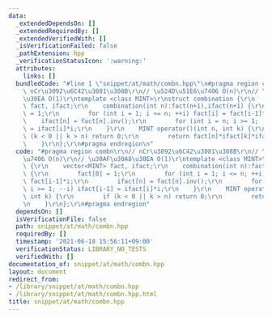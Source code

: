 ```yaml
---
data:
  _extendedDependsOn: []
  _extendedRequiredBy: []
  _extendedVerifiedWith: []
  _isVerificationFailed: false
  _pathExtension: hpp
  _verificationStatusIcon: ':warning:'
  attributes:
    links: []
  bundledCode: "#line 1 \"snippet/at/math/combn.hpp\"\n#pragma region combn\r\n//\
    \ nCr\u3092\u6C42\u3081\u308B\r\n// \u524D\u51E6\u7406 O(n)\r\n// \u30AF\u30A8\
    \u30EA O(1)\r\ntemplate <class MINT>\r\nstruct combination {\r\n    vector<MINT>\
    \ fact, ifact;\r\n    combination(int n):fact(n+1),ifact(n+1) {\r\n        fact[0]\
    \ = 1;\r\n        for (int i = 1; i <= n; ++i) fact[i] = fact[i-1]*i;\r\n    \
    \    ifact[n] = fact[n].inv();\r\n        for (int i = n; i >= 1; --i) ifact[i-1]\
    \ = ifact[i]*i;\r\n    }\r\n    MINT operator()(int n, int k) {\r\n        if\
    \ (k < 0 || k > n) return 0;\r\n        return fact[n]*ifact[k]*ifact[n-k];\r\n\
    \    }\r\n};\r\n#pragma endregion\n"
  code: "#pragma region combn\r\n// nCr\u3092\u6C42\u3081\u308B\r\n// \u524D\u51E6\
    \u7406 O(n)\r\n// \u30AF\u30A8\u30EA O(1)\r\ntemplate <class MINT>\r\nstruct combination\
    \ {\r\n    vector<MINT> fact, ifact;\r\n    combination(int n):fact(n+1),ifact(n+1)\
    \ {\r\n        fact[0] = 1;\r\n        for (int i = 1; i <= n; ++i) fact[i] =\
    \ fact[i-1]*i;\r\n        ifact[n] = fact[n].inv();\r\n        for (int i = n;\
    \ i >= 1; --i) ifact[i-1] = ifact[i]*i;\r\n    }\r\n    MINT operator()(int n,\
    \ int k) {\r\n        if (k < 0 || k > n) return 0;\r\n        return fact[n]*ifact[k]*ifact[n-k];\r\
    \n    }\r\n};\r\n#pragma endregion"
  dependsOn: []
  isVerificationFile: false
  path: snippet/at/math/combn.hpp
  requiredBy: []
  timestamp: '2021-06-18 15:56:11+09:00'
  verificationStatus: LIBRARY_NO_TESTS
  verifiedWith: []
documentation_of: snippet/at/math/combn.hpp
layout: document
redirect_from:
- /library/snippet/at/math/combn.hpp
- /library/snippet/at/math/combn.hpp.html
title: snippet/at/math/combn.hpp
---
```

